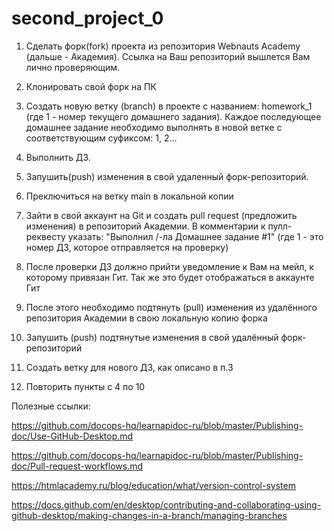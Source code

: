 # second_project_0
1. Сделать форк(fork) проекта из репозитория Webnauts Academy (дальше - Академия). Ссылка на Ваш репозиторий вышлется Вам лично проверяющим.

2. Клонировать свой форк на ПК

3. Создать новую ветку (branch) в проекте с названием: homework_1 (где 1 - номер текущего домашнего задания). Каждое последующее домашнее задание необходимо выполнять в новой ветке с соответствующим суфиксом: 1, 2...

4. Выполнить ДЗ.

5. Запушить(push) изменения в свой удаленный  форк-репозиторий.

6. Преключиться на ветку main в локальной копии

7. Зайти в свой аккаунт на Git и создать pull request (предложить изменения) в репозиторий Академии. В комментарии к пулл-реквесту указать: "Выполнил /-ла Домашнее задание #1" (где 1 - это номер ДЗ, которое отправляется на проверку)

8. После проверки ДЗ должно прийти уведомление к Вам на мейл, к которому привязан Гит. Так же это будет отображаться в аккаунте Гит

9. После этого необходимо подтянуть (pull) изменения из удалённого репозитория Академии в свою локальную копию форка

10. Запушить (push) подтянутые изменения в свой удалённый форк-репозиторий

11. Создать ветку для нового ДЗ, как описано в п.3

12. Повторить пункты с 4 по 10

Полезные ссылки:

https://github.com/docops-hq/learnapidoc-ru/blob/master/Publishing-doc/Use-GitHub-Desktop.md

https://github.com/docops-hq/learnapidoc-ru/blob/master/Publishing-doc/Pull-request-workflows.md

https://htmlacademy.ru/blog/education/what/version-control-system

https://docs.github.com/en/desktop/contributing-and-collaborating-using-github-desktop/making-changes-in-a-branch/managing-branches


